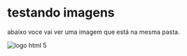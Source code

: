 <!DOCTYVE HTML> 
<html lang="pt-br">
 <head>
  <meta charset ="UTF-8">
   <meta name=viewport" content=width=device-width, initial-scale=1.0">
   <title>Test</title>
  </head>
  <body>
    <h1> testando imagens  </h1>
    <p>abaixo voce vai ver uma imagem que está na mesma pasta.</p>
 <img src "HTML FULL."="" alt="logo html 5">   
  </body>
</html>
